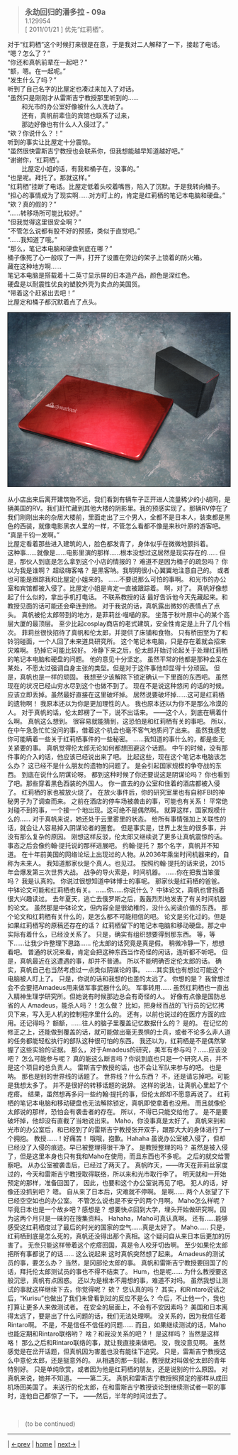 > <big> **永劫回归的潘多拉 - 09a** </big>  
> 1.129954  
> [ 2011/01/21 ] 优先“红莉栖”。

对于“红莉栖”这个时候打来很是在意，于是我对二人解释了一下，接起了电话。  
“嗯？怎么了？”  
“你还和真帆前辈在一起吧？”  
“额，嗯。在一起呢。”  
“发生什么了吗？”  
听到了自己名字的比屋定也凑过来加入了对话。  
“虽然只是刚刚才从雷斯吉宁教授那里听到的……  
&emsp;&emsp; 和光市的办公室好像被什么人洗劫了。  
&emsp;&emsp; 还有，真帆前辈住的宾馆也联系了过来，  
&emsp;&emsp; 那边好像也有什么人入侵过了。”  
“欸？你说什么？！”  
听到的事实让比屋定十分震惊。  
“虽然很快雷斯吉宁教授也会联系你，但我想能越早知道越好吧。”  
“谢谢你，‘红莉栖’。  
&emsp;&emsp; 比屋定小姐的话，有我和桶子在，没事的。”  
“也是呢。拜托了。那就这样。”  
“红莉栖”挂断了电话。比屋定低着头咬着嘴唇，陷入了沉默。于是我转向桶子。  
“担心的事情成为了现实啊……对方盯上的，肯定是红莉栖的笔记本电脑和硬盘。”  
“欸？真的假的？”  
“……转移场所可能比较好。”  
“但我觉得这里很安全啊？”  
“不管怎么说都有股不好的预感，类似于直觉吧。”  
“……我知道了哦。”  
“那么，笔记本电脑和硬盘到底在哪？”  
桶子像死了心一般叹了一声，打开了设置在旁边的架子上锁着的防火箱。  
藏在这种地方啊……  
笔记本电脑是搭载着十二英寸显示屏的日本造产品，颜色是深红色。  
硬盘是以耐震性优良的塑胶外壳为卖点的美国货。  
“带着这个赶紧出去吧！”  
比屋定和桶子都沉默着点了点头。  

![](../pics/055.png)

从小店出来后离开建筑物不远，我们看到有辆车子正开进人流量稀少的小胡同，是辆美国的RV。我们赶忙藏到其他大楼的阴影里。我的预感实现了。那辆RV停在了我们刚刚出来的杂居大楼前，里面走出了三个男人，全都不是日本人，装束都是黑色的西装，就像电影黑衣人里的一样，不管怎么看都不像是来秋叶原的游客吧。  
“真是千钧一发啊。”  
比屋定看着那些进入建筑的人，脸色都发青了，身体似乎在微微地颤抖着。  
这种事……就像是……电影里演的那样……根本没想过这居然是现实存在的……
但是，那伙人到底是怎么拿到这个小店的情报的？
难道不是因为桶子的疏忽吗？
你以为我是谁啊？
超级嗨客咯？
是黑客呐。我明明很小心翼翼地注意自己的。
或者也可能是跟踪我和比屋定小姐来的。
……不要说那么可怕的事啊。
和光市的办公室和宾馆都被入侵了。比屋定小姐是肯定一直被跟踪着。
啊，对了。
真帆好像想起了什么似的，拿出手机打电话。
不联系教授的话
最好告诉他今天先藏起来。和教授见面的话可能还会牵连到他。
对于我说的话，真帆露出微妙的表情点了点头。
真帆被伦太郎带到的地方，是菲莉丝·喵喵的家。
坐落于秋叶原中心的某个高层大厦的最顶层。
至少比起cosplay商店的老式建筑，安全性肯定是上升了几个档次。
菲莉丝很快招待了真帆和伦太郎，并提供了床铺和食物。
只有桥田至为了和铃羽碰面，一个人回了未来道具研究所。
这个笔记本电脑，只是存在着就会招来灾难啊。
扔掉它可能比较好。
冷静下来之后，伦太郎开始讨论起关于处理红莉栖的笔记本电脑和硬盘的问题。
他的意见十分坚定。
虽然平常的他都是那种会呆在某处，不愿太过强调自身主张的类型。但是对于这件事他却显得十分顽固。
但是，真帆也是一样的顽固。
我想至少该解除下锁定确认一下里面的东西吧。
虽然现在的状况已经山穷水尽到这个也做不到了。
现在不是说这种悠闲 的话的时候。应该立即丢掉。虽然最好直接在这里破坏掉。
居然说要破坏掉……这可是红莉栖的遗物啊！
我原本还以为你是更加理性的人。
我也原本还以为你不是那么冷漠的人。
对于真帆的话，伦太郎楞了一下，说不出话来。
——这个人，到底在瞒着什么啊。
真帆这么想到。
很容易就能猜到，这恐怕是和红莉栖有关的事吧。
所以，在中午急急忙忙没问的事，借着这个机会也毫不客气地质问了出来。
虽然我感觉你可能瞒着一些关于红莉栖事件的一些秘密。
……我知道的事什么的，都是些无关紧要的事。
真帆觉得伦太郎无论如何都想回避这个话题。
中午的时候，没有那件事的介入的话，他应该已经说出来了吧。
比起这些，现在这个笔记本电脑该怎么办？
这已经不是什么朋友的遗物的问题了。
是会引起国家规模的争夺战的东西。
到底在说什么阴谋论呀。
都到这种时候了你还要说这是阴谋论吗？
你也看到了吧。那些穿着黑色西装的外国人。
你一直去的办公室和住着的酒店都被入侵了。
红莉栖的家也被放火烧了。
在放火事件后，你的研究室里也有自称FBI的神秘男子为了调查而来。
之前在酒店的停车场被袭击的事，可能也有关系！
平常绝对碰不到的事，一个接一个地出现。这可绝不是偶然啊。
就算这样，国家规模什么的……
对于真帆来说，她还处于云里雾里的状态。
给所有事情强加上关联性的话，就会让人容易掉入阴谋论者的圈套。
但是事实是，世界上发生的很多事，并没有那么复杂的原因。
刚想这样反驳，伦太郎又继续说了更多让真帆震惊的话。
事态之后会像约翰·提托说的那样进展吧。
约翰·提托？
那个名字，真帆并不知道。
在十年前美国的网络论坛上出现过的人物。从2036年乘坐时间机器来的，自称为未来人。
我知道那家伙是个真人。也见过。
按照约翰·提托的话来说，2015年会爆发第三次世界大战。
战争的导火索是，时间机器。
……你在把我当笨蛋吗？
我是认真的。
你说过很想知道中钵博士的事呢。
那家伙是红莉栖的爸爸。
中钵论文可能和红莉栖也有关。
……你……你说什么？
中钵论文，真帆也曾抱着很大兴趣读过。
去年夏天，逃亡去俄罗斯之后，轰轰烈烈地发表了有关时间机器的论文。
虽然那是中钵论文，但内容全是很幼稚的，没什么阅读价值的东西。
那个论文和红莉栖有关什么的，是怎么都不可能相信的吧。
论文是劣化过的。但是如果红莉栖写的原稿还存在的话？
红莉栖留下的笔记本电脑和移动硬盘。那之中实际有着什么，已经没关系了。
只是，确实有组织想要得到那东西。
等，等下……让我少许整理下思路……
伦太郎的话究竟是真是假。
稍微冷静一下，想想看吧。
普通的状况来看，肯定会把这种东西当作奇怪的闲话，连听都不听吧。
但是，真帆最近在这遭遇的事，却并不普通。
所以不能明确否定伦太郎的话。
确实，真帆自己也当然考虑过一点类似阴谋论的事。
……其实我也有想过可能这个电脑被人盯上了。
只是，你说的话和我想的也差的太远了。
你想的是？
我曾想过会不会要把Amadeus用来做军事武器什么的。
军事转用……
虽然红莉栖也一直出入精神生理学研究所。但她说有时候那边总会有奇怪的人。
好像有点像是国防总省的人
Amadeus，能杀人吗？！怎么做？
比如，把身经百战的飞行员的记忆拷贝下来，写入无人机的控制程序里什么的。
还有，以前也说过的在医疗方面的应用。还记得吗？
额额，……往人的脑子里覆盖记忆数据什么的？
是的。
在记忆的修正之上，还能做到覆盖的话，就可能做出毫无畏惧的士兵，或者不论多么非人道的任务都能轻松执行的部队这种很可怕的东西。
我还以为，红莉栖是不是偶然掌握了这些实验的证据。
那么，对于Amadeus的研究，美军有参与吗？……应该没吧？
怎么可能参与呢？
真的能这么断言吗？你说到底也只是一个研究人员，并不是这个项目的总负责人。
雷斯吉宁教授的话，也不会让军队来参与的吧。
也是呐。
那也是别的世界线的话题了。
世界线？什么东西？
不，还是请忘掉吧。可能是我想太多了。
并不是很好的转移话题的说辞。
这样的说法，让真帆心里起了个疙瘩。
结果，虽然想再多问一些约翰·提托的事，但伦太郎却不愿意再说了。
红莉栖的笔记本电脑和移动硬盘也无法解除锁定，真帆即使拿着也没用。
而且就像伦太郎说的那样，恐怕会有袭击者的存在。
所以，不得已只能交给他了。
是不是要破坏掉，他却没有直截了当地说出来。
Maho，你没事真是太好了。
真帆来到和光市的办公室后，和已经到了的雷斯吉宁教授张开双手，跟那大大的身体进行了一个拥抱。
教授……！好痛苦！
哦哦，抱歉。Hahaha
虽说办公室被入侵了，但却已经没了入侵的痕迹。早已被整理得很干净了。
是教授整理的吗？
虽然是被入侵了，但是这里本身也只有我和Maho在使用，而且东西也不多呢。
之后的就交给警察吧。
从办公室被袭击后，已经过了两天了。
真帆昨天，——昨天在菲莉丝家度过的，今天和雷斯吉宁教授取得联络，所以来和光市取行李了。
明天就和一开始预定的那样，准备回国了，
因此，也要和这个办公室说再见了吧。
犯人的话，好像还没抓到吧？
嗯。
自从来了日本后，灾难就不停啊。
是啊……
两个人张望了下已经空空如也的办公室。
不管怎么说也是不安宁的两个月啊。
Maho怎么样呢？毕竟日本也是一个故乡吧？感想是？
想要快点回到大学，埋头开始做研究啊。因为这两个月只是一昧的在搜集资料。
Hahaha，Maho可真认真啊。
还有……能够感受这红莉栖度过了最后的时光的国家的空气……真是太好了。
Maho……
只是，红莉栖到底是怎么死的，真帆还没得出那个真相。这个疑问自从来日本后更加的厉害了。
无奈只能这样带着这个疙瘩回国，真是令人咬牙切齿啊。
至少如果伦太郎把所有事都说了的话……
这么说起来
这时真帆突然想了起来。
Amadeus的测试员的事，要怎么办？
当然，是冈部伦太郎的事。
真帆和雷斯吉宁教授要回国了的话，拜托伦太郎测试员的事也不得不结束了。
Hum，也是呢……
为什么教授要这般沉思，真帆有点困惑。
还以为是根本不用想的事，难道不对吗。
虽然我想让测试的事就这样继续下去，你觉得呢？
欸？
您认真的吗？
其实，和Rintaro说话之后，“Kurisu”也做出了我们未曾看到过的反应不是么？
今后，不止他一个，我也打算让更多人来做测试者。
在安全的层面上，不会有不安因素吗？
美国和日本离得太远了，要是出了什么问题的话，我们无法处理啊。
没关系的，因为我信任着Rintaro啊。
不是，不是信任不信任的问题……
而且，如果继续测试的话，Maho也能定期和Rintaro联络哟？
啥？和我没关系的吧？！
是这样吗？
当然是这样咯！
那么之后和Rintaro联络的事，就让我直接来做吧。
没，我没意见啊。
虽然感觉是在岔开话题，但真帆因为害羞也没有能往下追究。
只是，雷斯吉宁教授这么中意伦太郎，还是挺意外的。
从相遇的那一刻起，教授就对叫做伦太郎的青年特别好。
只是单纯欣赏，或者因为他是红莉栖的朋友，还是说别的什么原因。
对真帆来说，她并不知道。
——第二天。
真帆和雷斯吉宁教授照预定的那样从成田机场回美国了。
来送行的伦太郎，在和雷斯吉宁教授谈论到继续测试者一职的事时，连他自己都惊了一下。
——然后，半年的时间过去了。




<br/>

> (to be continued)
---

| [←prev](./0035) | [home](../../) | [next→](./0037) |
